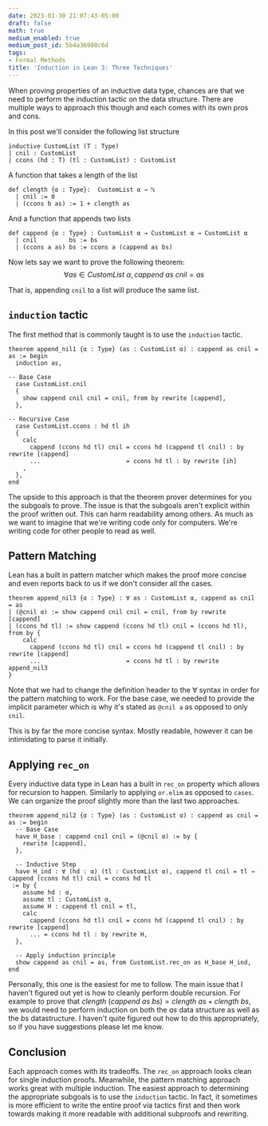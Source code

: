 ```yaml
---
date: 2023-01-30 21:07:43-05:00
draft: false
math: true
medium_enabled: true
medium_post_id: 5b4a36988c6d
tags:
- Formal Methods
title: 'Induction in Lean 3: Three Techniques'
---
```


When proving properties of an inductive data type, chances are that we need to perform the induction tactic on the data structure. There are multiple ways to approach this though and each comes with its own pros and cons.

In this post we'll consider the following list structure

```lean
inductive CustomList (T : Type)
| cnil : CustomList
| ccons (hd : T) (tl : CustomList) : CustomList
```

A function that takes a length of the list

```lean
def clength {α : Type}:  CustomList α → ℕ 
  | cnil := 0
  | (ccons b as) := 1 + clength as
```

And a function that appends two lists

```lean
def cappend {α : Type} : CustomList α → CustomList α → CustomList α
  | cnil         bs := bs
  | (ccons a as) bs := ccons a (cappend as bs)
```

Now lets say we want to prove the following theorem:
$$
\forall \mathit{as} \in \mathit{CustomList}~\alpha, \mathit{cappend}~\mathit{as}~\mathit{cnil} = as
$$

That is, appending `cnil` to a list will produce the same list.

## `induction` tactic

The first method that is commonly taught is to use the `induction` tactic.

```lean
theorem append_nil1 {α : Type} (as : CustomList α) : cappend as cnil = as := begin
  induction as,

-- Base Case
  case CustomList.cnil
  { 
    show cappend cnil cnil = cnil, from by rewrite [cappend],
  },

-- Recursive Case
  case CustomList.ccons : hd tl ih
  {
    calc
      cappend (ccons hd tl) cnil = ccons hd (cappend tl cnil) : by rewrite [cappend]
      ...                        = ccons hd tl : by rewrite [ih]
    ,
  },
end
```

The upside to this approach is that the theorem prover determines for you the subgoals to prove. The issue is that the subgoals aren't explicit within the proof written out. This can harm readability among others. As much as we want to imagine that we're writing code only for computers. We're writing code for other people to read as well.

## Pattern Matching

Lean has a built in pattern matcher which makes the proof more concise and even reports back to us if we don't consider all the cases.

```lean
theorem append_nil3 {α : Type} : ∀ as : CustomList α, cappend as cnil = as
| (@cnil α) := show cappend cnil cnil = cnil, from by rewrite [cappend]
| (ccons hd tl) := show cappend (ccons hd tl) cnil = (ccons hd tl), from by {
    calc
      cappend (ccons hd tl) cnil = ccons hd (cappend tl cnil) : by rewrite [cappend]
      ...                        = ccons hd tl : by rewrite append_nil3
}
```

Note that we had to change the definition header to the $\forall$ syntax in order for the pattern matching to work. For the base case, we needed to provide the implicit parameter which is why it's stated as `@cnil a` as opposed to only `cnil`.

This is by far the more concise syntax. Mostly readable, however it can be intimidating to parse it initially.

## Applying `rec_on`

Every inductive data type in Lean has a built in `rec_on` property which allows for recursion to happen. Similarly to applying `or.elim` as opposed to `cases`. We can organize the proof slightly more than the last two approaches.

```lean
theorem append_nil2 {α : Type} (as : CustomList α) : cappend as cnil = as := begin
  -- Base Case
  have H_base : cappend cnil cnil = (@cnil α) := by {
    rewrite [cappend],
  },

  -- Inductive Step
  have H_ind : ∀ (hd : α) (tl : CustomList α), cappend tl cnil = tl → cappend (ccons hd tl) cnil = ccons hd tl
 := by {
    assume hd : α,
    assume tl : CustomList α,
    assume H : cappend tl cnil = tl,
    calc
      cappend (ccons hd tl) cnil = ccons hd (cappend tl cnil) : by rewrite [cappend]
      ... = ccons hd tl : by rewrite H,
  },

  -- Apply induction principle
  show cappend as cnil = as, from CustomList.rec_on as H_base H_ind,
end
```

Personally, this one is the easiest for me to follow. The main issue that I haven't figured out yet is how to cleanly perform double recursion. For example to prove that $\mathit{clength}~(\mathit{cappend}~\mathit{as}~\mathit{bs}) = \mathit{clength}~\mathit{as} + \mathit{clength}~\mathit{bs}$, we would need to perform induction on both the $\mathit{as}$ data structure as well as the $\mathit{bs}$ datastructure. I haven't quite figured out how to do this appropriately, so if you have suggestions please let me know.

## Conclusion

Each approach comes with its tradeoffs. The `rec_on` approach looks clean for single induction proofs. Meanwhile, the pattern matching approach works great with multiple induction. The easiest approach to determining the appropriate subgoals is to use the `induction` tactic. In fact, it sometimes is more efficient to write the entire proof via tactics first and then work towards making it more readable with additional subproofs and rewriting.